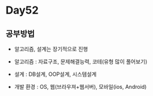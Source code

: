 # Day52

## 공부방법

* 알고리즘, 설계는 장기적으로 진행

* 알고리즘 : 자료구조, 문제해결능력, 코테(유형 많이 풀어보기)
* 설계 : DB설계, OOP설계, 시스템설계
* 개발 환경 : OS, 웹(브라우져+웹서버), 모바일(ios, Android)